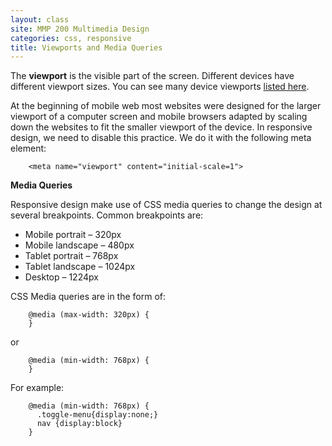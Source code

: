 ```yaml
---
layout: class
site: MMP 200 Multimedia Design
categories: css, responsive
title: Viewports and Media Queries
---
```

The **viewport** is the visible part of the screen. Different devices have different viewport sizes. You can see many device viewports [listed here](http://viewportsizes.com/).

At the beginning of mobile web most websites were designed for the larger viewport of a computer screen and mobile browsers adapted by scaling down the websites to fit the smaller viewport of the device. In responsive design, we need to disable this practice. We do it with the following meta element:

        <meta name="viewport" content="initial-scale=1">

**Media Queries**

Responsive design make use of CSS media queries to change the design at several breakpoints. Common breakpoints are:

- Mobile portrait – 320px
- Mobile landscape – 480px
- Tablet portrait – 768px
- Tablet landscape – 1024px
- Desktop – 1224px

CSS Media queries are in the form of:

        @media (max-width: 320px) {
        }

or

        @media (min-width: 768px) {
        }
        
For example:

        @media (min-width: 768px) {
          .toggle-menu{display:none;}
          nav {display:block}
        }
